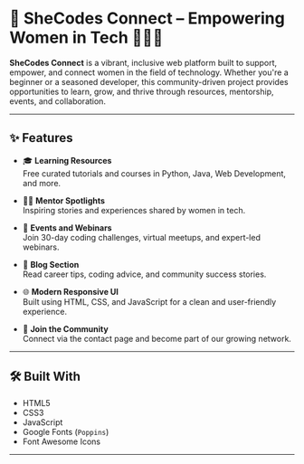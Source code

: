 # 🌸 SheCodes Connect – Empowering Women in Tech 👩‍💻💖

**SheCodes Connect** is a vibrant, inclusive web platform built to support, empower, and connect women in the field of technology. Whether you're a beginner or a seasoned developer, this community-driven project provides opportunities to learn, grow, and thrive through resources, mentorship, events, and collaboration.

---

## ✨ Features

- 🎓 **Learning Resources**  
  Free curated tutorials and courses in Python, Java, Web Development, and more.

- 👩‍🏫 **Mentor Spotlights**  
  Inspiring stories and experiences shared by women in tech.

- 📅 **Events and Webinars**  
  Join 30-day coding challenges, virtual meetups, and expert-led webinars.

- 📰 **Blog Section**  
  Read career tips, coding advice, and community success stories.

- 🌐 **Modern Responsive UI**  
  Built using HTML, CSS, and JavaScript for a clean and user-friendly experience.

- 🤝 **Join the Community**  
  Connect via the contact page and become part of our growing network.

---

## 🛠️ Built With

- HTML5  
- CSS3  
- JavaScript  
- Google Fonts (`Poppins`)  
- Font Awesome Icons

---


